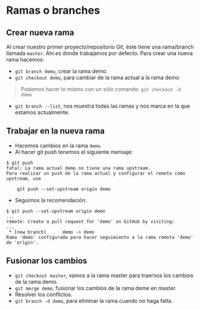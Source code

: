 
# Ramas o branches

## Crear nueva rama

Al crear nuestro primer proyecto/repositorio Git, éste tiene una rama/branch llamada `master`. Ahí es donde trabajamos por defecto. Para crear una nueva rama hacemos:

* `git branch demo`, crear la rama demo.
* `git checkout demo`, para cambiar de la rama actual a la rama demo

> Podemos hacer lo mismo con un sólo comando: `git checkout -b demo`

* `git branch --list`, nos muestra todas las ramas y nos marca en la que estamos actualmente.

## Trabajar en la nueva rama

* Hacemos cambios en la rama `demo`.
* Al hacer git push tenemos el siguiente mensaje:
```
$ git push
fatal: La rama actual demo no tiene una rama upstream.
Para realizar un push de la rama actual y configurar el remoto como upstream, use

	git push --set-upstream origin demo
```
* Seguimos la recomendación:
```
$ git push --set-upstream origin demo
...
remote: Create a pull request for 'demo' on GitHub by visiting:
...
 * [new branch]      demo -> demo
Rama 'demo' configurada para hacer seguimiento a la rama remota 'demo' de 'origin'.
```

## Fusionar los cambios

* `git checkout master`, vamos a la rama master para traernos los cambios de la rama demo.
* `git merge demo`, fusionar los cambios de la rama deme en master.
* Resolver los conflictos.
* `git branch -d demo`, para eliminar la rama cuando no haga falta.
